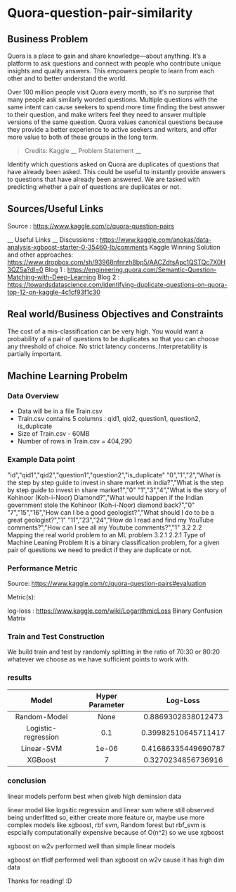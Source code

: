 # Quora-question-pair-similarity

## Business Problem 

Quora is a place to gain and share knowledge—about anything. It’s a platform to ask questions and connect with people who contribute unique insights and quality answers. This empowers people to learn from each other and to better understand the world.

Over 100 million people visit Quora every month, so it's no surprise that many people ask similarly worded questions. Multiple questions with the same intent can cause seekers to spend more time finding the best answer to their question, and make writers feel they need to answer multiple versions of the same question. Quora values canonical questions because they provide a better experience to active seekers and writers, and offer more value to both of these groups in the long term.


> Credits: Kaggle
__ Problem Statement __

Identify which questions asked on Quora are duplicates of questions that have already been asked.
This could be useful to instantly provide answers to questions that have already been answered.
We are tasked with predicting whether a pair of questions are duplicates or not.

## Sources/Useful Links
Source : https://www.kaggle.com/c/quora-question-pairs

__ Useful Links __
Discussions : https://www.kaggle.com/anokas/data-analysis-xgboost-starter-0-35460-lb/comments
Kaggle Winning Solution and other approaches: https://www.dropbox.com/sh/93968nfnrzh8bp5/AACZdtsApc1QSTQc7X0H3QZ5a?dl=0
Blog 1 : https://engineering.quora.com/Semantic-Question-Matching-with-Deep-Learning
Blog 2 : https://towardsdatascience.com/identifying-duplicate-questions-on-quora-top-12-on-kaggle-4c1cf93f1c30

## Real world/Business Objectives and Constraints 

The cost of a mis-classification can be very high.
You would want a probability of a pair of questions to be duplicates so that you can choose any threshold of choice.
No strict latency concerns.
Interpretability is partially important.

## Machine Learning Probelm 
### Data Overview
- Data will be in a file Train.csv
- Train.csv contains 5 columns : qid1, qid2, question1, question2, is_duplicate
- Size of Train.csv - 60MB
- Number of rows in Train.csv = 404,290

### Example Data point 
"id","qid1","qid2","question1","question2","is_duplicate"
"0","1","2","What is the step by step guide to invest in share market in india?","What is the step by step guide to invest in share market?","0"
"1","3","4","What is the story of Kohinoor (Koh-i-Noor) Diamond?","What would happen if the Indian government stole the Kohinoor (Koh-i-Noor) diamond back?","0"
"7","15","16","How can I be a good geologist?","What should I do to be a great geologist?","1"
"11","23","24","How do I read and find my YouTube comments?","How can I see all my Youtube comments?","1"
3.2   2.2 Mapping the real world problem to an ML problem 
3.2.1   2.2.1 Type of Machine Leaning Problem 
It is a binary classification problem, for a given pair of questions we need to predict if they are duplicate or not.

###  Performance Metric 
Source: https://www.kaggle.com/c/quora-question-pairs#evaluation

Metric(s):

log-loss : https://www.kaggle.com/wiki/LogarithmicLoss
Binary Confusion Matrix

### Train and Test Construction 
We build train and test by randomly splitting in the ratio of 70:30 or 80:20 whatever we choose as we have sufficient points to work with.

### results

| Model | Hyper Parameter  | Log-Loss  |
| :-----: | :-: | :-: |
|     Random-Model    |       None      |  0.8869302838012473 |
| Logistic-regression |       0.1       | 0.39982510645711417 |
|      Linear-SVM     |      1e-06      | 0.41686335449690787 |
|       XGBoost       |        7        |  0.3270234856736916 |


### conclusion

linear models perform best when giveb high deminsion data

linear model like logsitic regression and linear svm where still observed being underfitted so, either create more feature or, maybe use more complex models like xgboost, rbf svm, Random forest but rbf_svm is espcially computationally expensive because of O(n^2) so we use xgboost

xgboost on w2v performed well than simple linear models

xgboost on tfidf perfermed well than xgboost on w2v cause it has high dim data

Thanks for reading! :D
